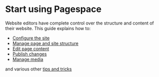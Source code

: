 # Start using Pagespace

Website editors have complete control over the structure and content of their website. This guide explains how to:

* [Configure the site](/user-guide/site-settins)
* [Manage page and site structure](/user-guide/page-management)
* [Edit page content](/user-guide/page-editing)
* [Publish changes](/user-guide/publishing)
* [Manage media](/user-guide/media)

and various other [tips and tricks](/user-guide/tips-and-tricks)